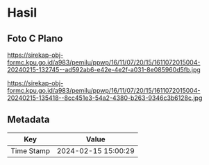 # Hasil

## Foto C Plano

https://sirekap-obj-formc.kpu.go.id/a983/pemilu/ppwp/16/11/07/20/15/1611072015004-20240215-132745--ad592ab6-e42e-4e2f-a031-8e085960d5fb.jpg

https://sirekap-obj-formc.kpu.go.id/a983/pemilu/ppwp/16/11/07/20/15/1611072015004-20240215-135418--8cc451e3-54a2-4380-b263-9346c3b6128c.jpg


## Metadata

| Key        | Value               |
| ---------- | ------------------- |
| Time Stamp | 2024-02-15 15:00:29 |



